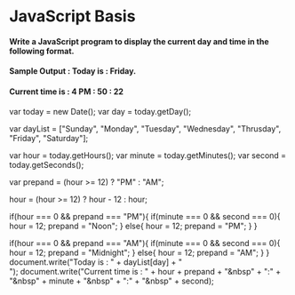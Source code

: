 # JavaScript Basis

#### Write a JavaScript program to display the current day and time in the following format.
#### Sample Output : Today is : Friday.
#### Current time is : 4 PM : 50 : 22

var today = new Date();
var day = today.getDay();

var dayList = ["Sunday", "Monday", "Tuesday", "Wednesday", "Thrusday", "Friday", "Saturday"];

var hour = today.getHours();
var minute = today.getMinutes();
var second = today.getSeconds();

var prepand = (hour >= 12) ? "PM" : "AM";

hour = (hour >= 12) ? hour - 12 : hour;

if(hour === 0 &&  prepand === "PM"){
    if(minute === 0 && second === 0){
        hour = 12;
        prepand = "Noon";
    } else{
        hour = 12;
        prepand = "PM";
    }
}

if(hour === 0 &&  prepand === "AM"){
    if(minute === 0 && second === 0){
        hour = 12;
        prepand = "Midnight";
    } else{
        hour = 12;
        prepand = "AM";
    }
}
document.write("Today is : " + dayList[day] + "<br>");
document.write("Current time is : " + hour + prepand + "&nbsp" + ":" + "&nbsp" + minute + "&nbsp" + ":" + "&nbsp" + second);
